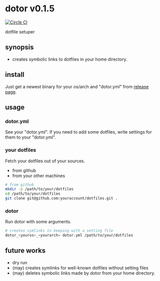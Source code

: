 # dotor v0.1.5

[![Circle CI](https://circleci.com/gh/januswel/dotor/tree/master.svg?style=shield)](https://circleci.com/gh/:user/:repo/tree/master)

dotfile setuper

## synopsis

- creates symbolic links to dotfiles in your home directory.

## install

Just get a newest binary for your os/arch and "dotor.yml" from [release page](https://github.com/januswel/dotor/releases).

## usage

### dotor.yml

See your "dotor.yml". If you need to add some dotfiles, write settings for them to your "dotor.yml".

### your dotfiles

Fetch your dotfiles out of your sources.

- from github
- from your other machines

```sh
# from github
mkdir -p /path/to/your/dotfiles
cd /path/to/your/dotfiles
git clone git@github.com:youraccount/dotfiles.git .
```

### dotor

Run dotor with some arguments.

```sh
# creates symlinks in keeping with a setting file
dotor_<youros>_<yourarch> dotor.yml /path/to/your/dotfiles
```

## future works

- dry run
- (may) creates symlinks for well-known dotfiles without setting files
- (may) deletes symbolic links made by dotor from your home directory.
